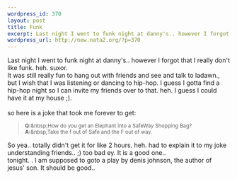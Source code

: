 ```yaml
--- 
wordpress_id: 370
layout: post
title: Funk
excerpt: Last night I went to funk night at danny's.. however I forgot that I really don't like funk. heh. suxor. It was still really fun to hang out with friends and see and talk to ladawn., but I wish that I was listening or dancing to hip-hop. I guess I gotta find a hip-hop night so I can invite my friends over to that. heh. I guess I could have it at my house ;).so here is a joke that...
wordpress_url: http://new.nata2.org/?p=370
---
```

Last night I went to funk night at danny's.. however I forgot that I really don't like funk. heh. suxor. <br/>It was still really fun to hang out with friends and see and talk to ladawn., but I wish that I was listening or dancing to hip-hop. I guess I gotta find a hip-hop night so I can invite my friends over to that. heh. I guess I could have it at my house ;).<br/><br/>so here is a joke that took me forever to get:<blockquote><small><b>Q:</b>&amp;nbsp;How do you get an Elephant into a SafeWay Shopping Bag?<br/><b>A:</b>&amp;nbsp;Take the f out of Safe and the F out of way.</small></blockquote>So yea.. totally didn't get it for like 2 hours. heh. had to explain it to my joke understanding friends.. ;) too bad ey. It is a good one.. <Br>tonight. . I am supposed to goto a play by denis johnson, the author of jesus' son. It should be good..
